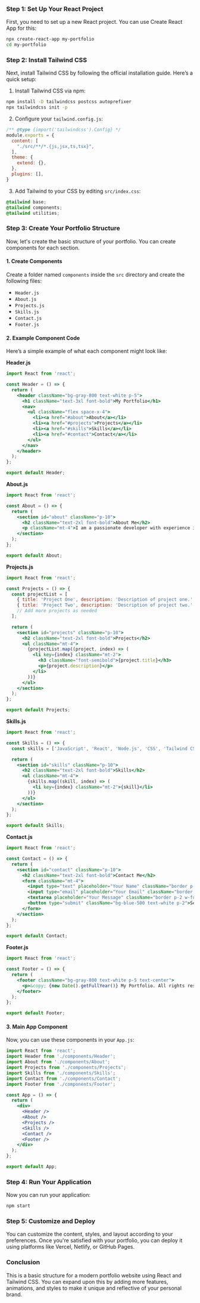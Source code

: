 ### Step 1: Set Up Your React Project

First, you need to set up a new React project. You can use Create React App for this:

```bash
npx create-react-app my-portfolio
cd my-portfolio
```

### Step 2: Install Tailwind CSS

Next, install Tailwind CSS by following the official installation guide. Here’s a quick setup:

1. Install Tailwind CSS via npm:

```bash
npm install -D tailwindcss postcss autoprefixer
npx tailwindcss init -p
```

2. Configure your `tailwind.config.js`:

```javascript
/** @type {import('tailwindcss').Config} */
module.exports = {
  content: [
    "./src/**/*.{js,jsx,ts,tsx}",
  ],
  theme: {
    extend: {},
  },
  plugins: [],
}
```

3. Add Tailwind to your CSS by editing `src/index.css`:

```css
@tailwind base;
@tailwind components;
@tailwind utilities;
```

### Step 3: Create Your Portfolio Structure

Now, let's create the basic structure of your portfolio. You can create components for each section.

#### 1. Create Components

Create a folder named `components` inside the `src` directory and create the following files:

- `Header.js`
- `About.js`
- `Projects.js`
- `Skills.js`
- `Contact.js`
- `Footer.js`

#### 2. Example Component Code

Here’s a simple example of what each component might look like:

**Header.js**

```jsx
import React from 'react';

const Header = () => {
  return (
    <header className="bg-gray-800 text-white p-5">
      <h1 className="text-3xl font-bold">My Portfolio</h1>
      <nav>
        <ul className="flex space-x-4">
          <li><a href="#about">About</a></li>
          <li><a href="#projects">Projects</a></li>
          <li><a href="#skills">Skills</a></li>
          <li><a href="#contact">Contact</a></li>
        </ul>
      </nav>
    </header>
  );
};

export default Header;
```

**About.js**

```jsx
import React from 'react';

const About = () => {
  return (
    <section id="about" className="p-10">
      <h2 className="text-2xl font-bold">About Me</h2>
      <p className="mt-4">I am a passionate developer with experience in building web applications...</p>
    </section>
  );
};

export default About;
```

**Projects.js**

```jsx
import React from 'react';

const Projects = () => {
  const projectList = [
    { title: 'Project One', description: 'Description of project one.' },
    { title: 'Project Two', description: 'Description of project two.' },
    // Add more projects as needed
  ];

  return (
    <section id="projects" className="p-10">
      <h2 className="text-2xl font-bold">Projects</h2>
      <ul className="mt-4">
        {projectList.map((project, index) => (
          <li key={index} className="mt-2">
            <h3 className="font-semibold">{project.title}</h3>
            <p>{project.description}</p>
          </li>
        ))}
      </ul>
    </section>
  );
};

export default Projects;
```

**Skills.js**

```jsx
import React from 'react';

const Skills = () => {
  const skills = ['JavaScript', 'React', 'Node.js', 'CSS', 'Tailwind CSS'];

  return (
    <section id="skills" className="p-10">
      <h2 className="text-2xl font-bold">Skills</h2>
      <ul className="mt-4">
        {skills.map((skill, index) => (
          <li key={index} className="mt-2">{skill}</li>
        ))}
      </ul>
    </section>
  );
};

export default Skills;
```

**Contact.js**

```jsx
import React from 'react';

const Contact = () => {
  return (
    <section id="contact" className="p-10">
      <h2 className="text-2xl font-bold">Contact Me</h2>
      <form className="mt-4">
        <input type="text" placeholder="Your Name" className="border p-2 w-full mb-4" />
        <input type="email" placeholder="Your Email" className="border p-2 w-full mb-4" />
        <textarea placeholder="Your Message" className="border p-2 w-full mb-4" rows="4"></textarea>
        <button type="submit" className="bg-blue-500 text-white p-2">Send</button>
      </form>
    </section>
  );
};

export default Contact;
```

**Footer.js**

```jsx
import React from 'react';

const Footer = () => {
  return (
    <footer className="bg-gray-800 text-white p-5 text-center">
      <p>&copy; {new Date().getFullYear()} My Portfolio. All rights reserved.</p>
    </footer>
  );
};

export default Footer;
```

#### 3. Main App Component

Now, you can use these components in your `App.js`:

```jsx
import React from 'react';
import Header from './components/Header';
import About from './components/About';
import Projects from './components/Projects';
import Skills from './components/Skills';
import Contact from './components/Contact';
import Footer from './components/Footer';

const App = () => {
  return (
    <div>
      <Header />
      <About />
      <Projects />
      <Skills />
      <Contact />
      <Footer />
    </div>
  );
};

export default App;
```

### Step 4: Run Your Application

Now you can run your application:

```bash
npm start
```

### Step 5: Customize and Deploy

You can customize the content, styles, and layout according to your preferences. Once you're satisfied with your portfolio, you can deploy it using platforms like Vercel, Netlify, or GitHub Pages.

### Conclusion

This is a basic structure for a modern portfolio website using React and Tailwind CSS. You can expand upon this by adding more features, animations, and styles to make it unique and reflective of your personal brand.